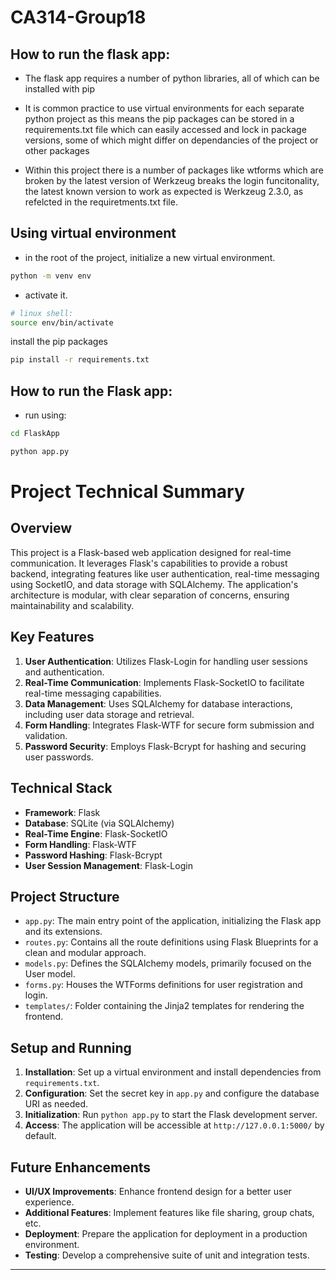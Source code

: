 # CA314-Group18

## How to run the flask app:

- The flask app requires a number of python libraries, all of which can be installed with pip
- It is common practice to use virtual environments for each separate python project as this means the pip packages can be stored in a requirements.txt file which can easily accessed and lock in package versions, some of which might differ on dependancies of the project or other packages

- Within this project there is a number of packages like wtforms which are broken by the latest version of Werkzeug breaks the login funcitonality, the latest known version to work as expected is Werkzeug 2.3.0, as refelcted in the requiretments.txt file.

## Using virtual environment
- in the root of the project, initialize a new virtual environment.
```sh
python -m venv env
```

- activate it.
```sh
# linux shell:
source env/bin/activate
```

install the pip packages
```sh
pip install -r requirements.txt
```

## How to run the Flask app:
- run using:
```sh
cd FlaskApp

python app.py
```

# Project Technical Summary

## Overview

This project is a Flask-based web application designed for real-time communication. It leverages Flask's capabilities to provide a robust backend, integrating features like user authentication, real-time messaging using SocketIO, and data storage with SQLAlchemy. The application's architecture is modular, with clear separation of concerns, ensuring maintainability and scalability.

## Key Features

1. **User Authentication**: Utilizes Flask-Login for handling user sessions and authentication.
2. **Real-Time Communication**: Implements Flask-SocketIO to facilitate real-time messaging capabilities.
3. **Data Management**: Uses SQLAlchemy for database interactions, including user data storage and retrieval.
4. **Form Handling**: Integrates Flask-WTF for secure form submission and validation.
5. **Password Security**: Employs Flask-Bcrypt for hashing and securing user passwords.

## Technical Stack

- **Framework**: Flask
- **Database**: SQLite (via SQLAlchemy)
- **Real-Time Engine**: Flask-SocketIO
- **Form Handling**: Flask-WTF
- **Password Hashing**: Flask-Bcrypt
- **User Session Management**: Flask-Login

## Project Structure

- `app.py`: The main entry point of the application, initializing the Flask app and its extensions.
- `routes.py`: Contains all the route definitions using Flask Blueprints for a clean and modular approach.
- `models.py`: Defines the SQLAlchemy models, primarily focused on the User model.
- `forms.py`: Houses the WTForms definitions for user registration and login.
- `templates/`: Folder containing the Jinja2 templates for rendering the frontend.

## Setup and Running

1. **Installation**: Set up a virtual environment and install dependencies from `requirements.txt`.
2. **Configuration**: Set the secret key in `app.py` and configure the database URI as needed.
3. **Initialization**: Run `python app.py` to start the Flask development server.
4. **Access**: The application will be accessible at `http://127.0.0.1:5000/` by default.

## Future Enhancements

- **UI/UX Improvements**: Enhance frontend design for a better user experience.
- **Additional Features**: Implement features like file sharing, group chats, etc.
- **Deployment**: Prepare the application for deployment in a production environment.
- **Testing**: Develop a comprehensive suite of unit and integration tests.

---

